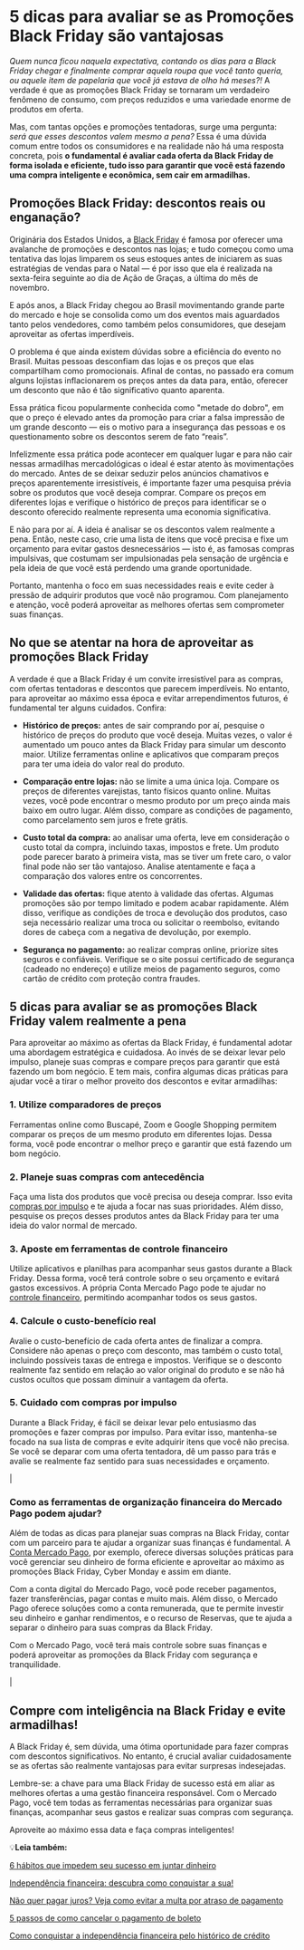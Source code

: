 # 5 dicas para avaliar se as Promoções Black Friday são vantajosas

*Quem nunca ficou naquela expectativa, contando os dias para a Black Friday chegar e finalmente comprar aquela roupa que você tanto queria, ou aquele item de papelaria que você já estava de olho há meses?!* A verdade é que as promoções Black Friday se tornaram um verdadeiro fenômeno de consumo, com preços reduzidos e uma variedade enorme de produtos em oferta.

Mas, com tantas opções e promoções tentadoras, surge uma pergunta: *será que esses descontos valem mesmo a pena?* Essa é uma dúvida comum entre todos os consumidores e na realidade não há uma resposta concreta, pois **o fundamental é avaliar cada oferta da Black Friday de forma isolada e eficiente, tudo isso para garantir que você está fazendo uma compra inteligente e econômica, sem cair em armadilhas.**

## **Promoções Black Friday: descontos reais ou enganação?**

Originária dos Estados Unidos, a [Black Friday](https://meubolso.mercadopago.com.br/black-friday) é famosa por oferecer uma avalanche de promoções e descontos nas lojas; e tudo começou como uma tentativa das lojas limparem os seus estoques antes de iniciarem as suas estratégias de vendas para o Natal — é por isso que ela é realizada na sexta-feira seguinte ao dia de Ação de Graças, a última do mês de novembro.

E após anos, a Black Friday chegou ao Brasil movimentando grande parte do mercado e hoje se consolida como um dos eventos mais aguardados tanto pelos vendedores, como também pelos consumidores, que desejam aproveitar as ofertas imperdíveis.

O problema é que ainda existem dúvidas sobre a eficiência do evento no Brasil. Muitas pessoas desconfiam das lojas e os preços que elas compartilham como promocionais. Afinal de contas, no passado era comum alguns lojistas inflacionarem os preços antes da data para, então, oferecer um desconto que não é tão significativo quanto aparenta.

Essa prática ficou popularmente conhecida como "metade do dobro", em que o preço é elevado antes da promoção para criar a falsa impressão de um grande desconto — eis o motivo para a insegurança das pessoas e os questionamento sobre os descontos serem de fato “reais”.

Infelizmente essa prática pode acontecer em qualquer lugar e para não cair nessas armadilhas mercadológicas o ideal é estar atento às movimentações do mercado. Antes de se deixar seduzir pelos anúncios chamativos e preços aparentemente irresistíveis, é importante fazer uma pesquisa prévia sobre os produtos que você deseja comprar. Compare os preços em diferentes lojas e verifique o histórico de preços para identificar se o desconto oferecido realmente representa uma economia significativa.

E não para por aí. A ideia é analisar se os descontos valem realmente a pena. Então, neste caso, crie uma lista de itens que você precisa e fixe um orçamento para evitar gastos desnecessários — isto é, as famosas compras impulsivas, que costumam ser impulsionadas pela sensação de urgência e pela ideia de que você está perdendo uma grande oportunidade.

Portanto, mantenha o foco em suas necessidades reais e evite ceder à pressão de adquirir produtos que você não programou. Com planejamento e atenção, você poderá aproveitar as melhores ofertas sem comprometer suas finanças.

## **No que se atentar na hora de aproveitar as promoções Black Friday**

A verdade é que a Black Friday é um convite irresistível para as compras, com ofertas tentadoras e descontos que parecem imperdíveis. No entanto, para aproveitar ao máximo essa época e evitar arrependimentos futuros, é fundamental ter alguns cuidados. Confira:

- **Histórico de preços:** antes de sair comprando por aí, pesquise o histórico de preços do produto que você deseja. Muitas vezes, o valor é aumentado um pouco antes da Black Friday para simular um desconto maior. Utilize ferramentas online e aplicativos que comparam preços para ter uma ideia do valor real do produto.

- **Comparação entre lojas:** não se limite a uma única loja. Compare os preços de diferentes varejistas, tanto físicos quanto online. Muitas vezes, você pode encontrar o mesmo produto por um preço ainda mais baixo em outro lugar. Além disso, compare as condições de pagamento, como parcelamento sem juros e frete grátis.

- **Custo total da compra:** ao analisar uma oferta, leve em consideração o custo total da compra, incluindo taxas, impostos e frete. Um produto pode parecer barato à primeira vista, mas se tiver um frete caro, o valor final pode não ser tão vantajoso. Analise atentamente e faça a comparação dos valores entre os concorrentes.

- **Validade das ofertas:** fique atento à validade das ofertas. Algumas promoções são por tempo limitado e podem acabar rapidamente. Além disso, verifique as condições de troca e devolução dos produtos, caso seja necessário realizar uma troca ou solicitar o reembolso, evitando dores de cabeça com a negativa de devolução, por exemplo.

- **Segurança no pagamento:** ao realizar compras online, priorize sites seguros e confiáveis. Verifique se o site possui certificado de segurança (cadeado no endereço) e utilize meios de pagamento seguros, como cartão de crédito com proteção contra fraudes.

## **5 dicas para avaliar se as promoções Black Friday valem realmente a pena**

Para aproveitar ao máximo as ofertas da Black Friday, é fundamental adotar uma abordagem estratégica e cuidadosa. Ao invés de se deixar levar pelo impulso, planeje suas compras e compare preços para garantir que está fazendo um bom negócio. E tem mais, confira algumas dicas práticas para ajudar você a tirar o melhor proveito dos descontos e evitar armadilhas:

### **1. Utilize comparadores de preços**

Ferramentas online como Buscapé, Zoom e Google Shopping permitem comparar os preços de um mesmo produto em diferentes lojas. Dessa forma, você pode encontrar o melhor preço e garantir que está fazendo um bom negócio.

### **2. Planeje suas compras com antecedência**

Faça uma lista dos produtos que você precisa ou deseja comprar. Isso evita [compras por impulso](https://meubolso.mercadopago.com.br/compras-por-impulso) e te ajuda a focar nas suas prioridades. Além disso, pesquise os preços desses produtos antes da Black Friday para ter uma ideia do valor normal de mercado.

### **3. Aposte em ferramentas de controle financeiro**

Utilize aplicativos e planilhas para acompanhar seus gastos durante a Black Friday. Dessa forma, você terá controle sobre o seu orçamento e evitará gastos excessivos. A própria Conta Mercado Pago pode te ajudar no [controle financeiro](https://meubolso.mercadopago.com.br/5-maneiras-de-economizar-dinheiro-e-ter-controle-financeiro), permitindo acompanhar todos os seus gastos.

### **4. Calcule o custo-benefício real**

Avalie o custo-benefício de cada oferta antes de finalizar a compra. Considere não apenas o preço com desconto, mas também o custo total, incluindo possíveis taxas de entrega e impostos. Verifique se o desconto realmente faz sentido em relação ao valor original do produto e se não há custos ocultos que possam diminuir a vantagem da oferta.

### **5. Cuidado com compras por impulso**

Durante a Black Friday, é fácil se deixar levar pelo entusiasmo das promoções e fazer compras por impulso. Para evitar isso, mantenha-se focado na sua lista de compras e evite adquirir itens que você não precisa. Se você se deparar com uma oferta tentadora, dê um passo para trás e avalie se realmente faz sentido para suas necessidades e orçamento.

| 
### Como as ferramentas de organização financeira do Mercado Pago podem ajudar?

Além de todas as dicas para planejar suas compras na Black Friday, contar com um parceiro para te ajudar a organizar suas finanças é fundamental. A [Conta Mercado Pago](https://meubolso.mercadopago.com.br/qual-a-diferenca-entre-conta-digital-e-a-conta-mercado-pago), por exemplo, oferece diversas soluções práticas para você gerenciar seu dinheiro de forma eficiente e aproveitar ao máximo as promoções Black Friday, Cyber Monday e assim em diante.

Com a conta digital do Mercado Pago, você pode receber pagamentos, fazer transferências, pagar contas e muito mais. Além disso, o Mercado Pago oferece soluções como a conta remunerada, que te permite investir seu dinheiro e ganhar rendimentos, e o recurso de Reservas, que te ajuda a separar o dinheiro para suas compras da Black Friday.

Com o Mercado Pago, você terá mais controle sobre suas finanças e poderá aproveitar as promoções da Black Friday com segurança e tranquilidade.

 |

## **Compre com inteligência na Black Friday e evite armadilhas!**

A Black Friday é, sem dúvida, uma ótima oportunidade para fazer compras com descontos significativos. No entanto, é crucial avaliar cuidadosamente se as ofertas são realmente vantajosas para evitar surpresas indesejadas.

Lembre-se: a chave para uma Black Friday de sucesso está em aliar as melhores ofertas a uma gestão financeira responsável. Com o Mercado Pago, você tem todas as ferramentas necessárias para organizar suas finanças, acompanhar seus gastos e realizar suas compras com segurança.

Aproveite ao máximo essa data e faça compras inteligentes!

💡**Leia também:**

[6 hábitos que impedem seu sucesso em juntar dinheiro](https://meubolso.mercadopago.com.br/habitos-que-impedem-juntar-dinheiro)

[Independência financeira: descubra como conquistar a sua!](https://meubolso.mercadopago.com.br/independencia-financeira)

[Não quer pagar juros? Veja como evitar a multa por atraso de pagamento](https://meubolso.mercadopago.com.br/multa-por-atraso-de-pagamento)

[5 passos de como cancelar o pagamento de boleto](https://meubolso.mercadopago.com.br/como-cancelar-o-pagamento-de-boleto)

[Como conquistar a independência financeira pelo histórico de crédito](https://meubolso.mercadopago.com.br/independencia-financeira-atraves-do-bom-historico-de-credito)